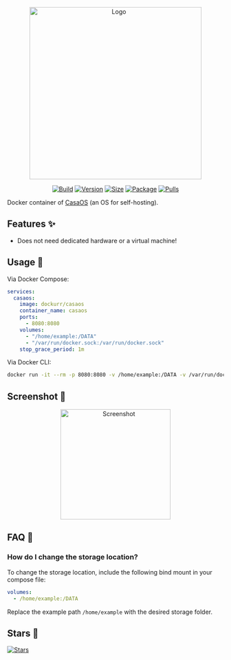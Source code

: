 <div align="center">
<a href="https://github.com/dockur/casaos"><img src="https://raw.githubusercontent.com/dockur/casaos/master/.github/logo.png" title="Logo" style="max-width:100%;" width="400" /></a>
</div>
<div align="center">

[![Build]][build_url]
[![Version]][tag_url]
[![Size]][tag_url]
[![Package]][pkg_url]
[![Pulls]][hub_url]

</div></h1>

Docker container of [CasaOS](https://casaos.zimaspace.com/) (an OS for self-hosting).

## Features ✨

* Does not need dedicated hardware or a virtual machine!

## Usage  🐳

Via Docker Compose:

```yaml
services:
  casaos:
    image: dockurr/casaos
    container_name: casaos
    ports:
      - 8080:8080
    volumes:
      - "/home/example:/DATA"
      - "/var/run/docker.sock:/var/run/docker.sock"
    stop_grace_period: 1m
```

Via Docker CLI:

```bash
docker run -it --rm -p 8080:8080 -v /home/example:/DATA -v /var/run/docker.sock:/var/run/docker.sock --stop-timeout 60 dockurr/casaos
```

## Screenshot 📸

<div align="center">
<a href="https://github.com/dockur/casaos"><img src="https://raw.githubusercontent.com/dockur/casaos/master/.github/screen.png" title="Screenshot" style="max-width:100%;" width="256" /></a>
</div>

## FAQ 💬

### How do I change the storage location?

  To change the storage location, include the following bind mount in your compose file:

  ```yaml
  volumes:
    - /home/example:/DATA
  ```

  Replace the example path `/home/example` with the desired storage folder.

## Stars 🌟
[![Stars](https://starchart.cc/dockur/casaos.svg?variant=adaptive)](https://starchart.cc/dockur/casaos)

[build_url]: https://github.com/dockur/casaos/
[hub_url]: https://hub.docker.com/r/dockurr/casaos
[tag_url]: https://hub.docker.com/r/dockurr/casaos/tags
[pkg_url]: https://github.com/dockur/casaos/pkgs/container/casaos

[Build]: https://github.com/dockur/casaos/actions/workflows/build.yml/badge.svg
[Size]: https://img.shields.io/docker/image-size/dockurr/casaos/latest?color=066da5&label=size
[Pulls]: https://img.shields.io/docker/pulls/dockurr/casaos.svg?style=flat&label=pulls&logo=docker
[Version]: https://img.shields.io/docker/v/dockurr/casaos/latest?arch=amd64&sort=semver&color=066da5
[Package]:https://img.shields.io/badge/dynamic/json?url=https%3A%2F%2Fipitio.github.io%2Fbackage%2Fdockur%2Fcasaos%2Fcasaos.json&query=%24.downloads&logo=github&style=flat&color=066da5&label=pulls

